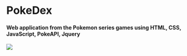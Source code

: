 # PokeDex
#### Web application from the Pokemon series games using HTML, CSS, JavaScript, PokeAPI, Jquery
![](https://i.ibb.co/yFTKwjY/poc.jpg)

